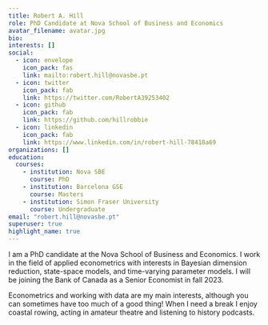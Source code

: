 ```yaml
---
title: Robert A. Hill
role: PhD Candidate at Nova School of Business and Economics
avatar_filename: avatar.jpg
bio: 
interests: []
social:
  - icon: envelope
    icon_pack: fas
    link: mailto:robert.hill@novasbe.pt
  - icon: twitter
    icon_pack: fab
    link: https://twitter.com/RobertA39253402
  - icon: github
    icon_pack: fab
    link: https://github.com/hillrobbie
  - icon: linkedin
    icon_pack: fab
    link: https://www.linkedin.com/in/robert-hill-78418a69
organizations: []
education:
  courses:
    - institution: Nova SBE
      course: PhD
    - institution: Barcelona GSE
      course: Masters
    - institution: Simon Fraser University
      course: Undergraduate
email: "robert.hill@novasbe.pt"
superuser: true
highlight_name: true
---
```

I am a PhD candidate at the Nova School of Business and Economics. I work in the field of applied econometrics with interests in Bayesian dimension reduction, state-space models, and time-varying parameter models. I will be joining the Bank of Canada as a Senior Economist in fall 2023.

Econometrics and working with data are my main interests, although you can sometimes have too much of a good thing! When I need a break I enjoy coastal rowing, acting in amateur theatre and listening to history podcasts.


